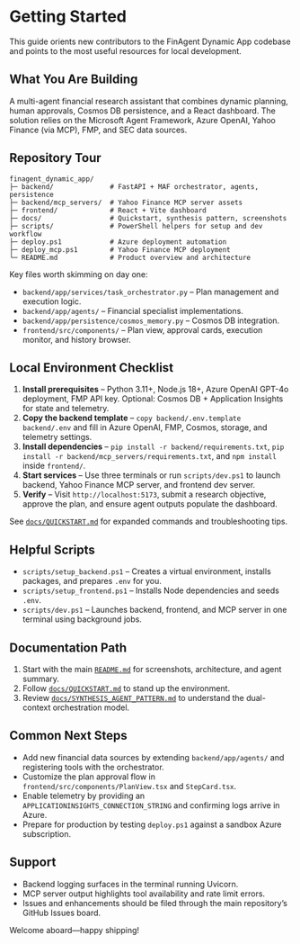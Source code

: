 # Getting Started

This guide orients new contributors to the FinAgent Dynamic App codebase and points to the most useful resources for local development.

## What You Are Building

A multi-agent financial research assistant that combines dynamic planning, human approvals, Cosmos DB persistence, and a React dashboard. The solution relies on the Microsoft Agent Framework, Azure OpenAI, Yahoo Finance (via MCP), FMP, and SEC data sources.

## Repository Tour

```
finagent_dynamic_app/
├─ backend/              # FastAPI + MAF orchestrator, agents, persistence
├─ backend/mcp_servers/  # Yahoo Finance MCP server assets
├─ frontend/             # React + Vite dashboard
├─ docs/                 # Quickstart, synthesis pattern, screenshots
├─ scripts/              # PowerShell helpers for setup and dev workflow
├─ deploy.ps1            # Azure deployment automation
├─ deploy_mcp.ps1        # Yahoo Finance MCP deployment
└─ README.md             # Product overview and architecture
```

Key files worth skimming on day one:

- `backend/app/services/task_orchestrator.py` – Plan management and execution logic.
- `backend/app/agents/` – Financial specialist implementations.
- `backend/app/persistence/cosmos_memory.py` – Cosmos DB integration.
- `frontend/src/components/` – Plan view, approval cards, execution monitor, and history browser.

## Local Environment Checklist

1. **Install prerequisites** – Python 3.11+, Node.js 18+, Azure OpenAI GPT-4o deployment, FMP API key. Optional: Cosmos DB + Application Insights for state and telemetry.
2. **Copy the backend template** – `copy backend/.env.template backend/.env` and fill in Azure OpenAI, FMP, Cosmos, storage, and telemetry settings.
3. **Install dependencies** – `pip install -r backend/requirements.txt`, `pip install -r backend/mcp_servers/requirements.txt`, and `npm install` inside `frontend/`.
4. **Start services** – Use three terminals or run `scripts/dev.ps1` to launch backend, Yahoo Finance MCP server, and frontend dev server.
5. **Verify** – Visit `http://localhost:5173`, submit a research objective, approve the plan, and ensure agent outputs populate the dashboard.

See [`docs/QUICKSTART.md`](docs/QUICKSTART.md) for expanded commands and troubleshooting tips.

## Helpful Scripts

- `scripts/setup_backend.ps1` – Creates a virtual environment, installs packages, and prepares `.env` for you.
- `scripts/setup_frontend.ps1` – Installs Node dependencies and seeds `.env`.
- `scripts/dev.ps1` – Launches backend, frontend, and MCP server in one terminal using background jobs.

## Documentation Path

1. Start with the main [`README.md`](README.md) for screenshots, architecture, and agent summary.
2. Follow [`docs/QUICKSTART.md`](docs/QUICKSTART.md) to stand up the environment.
3. Review [`docs/SYNTHESIS_AGENT_PATTERN.md`](docs/SYNTHESIS_AGENT_PATTERN.md) to understand the dual-context orchestration model.

## Common Next Steps

- Add new financial data sources by extending `backend/app/agents/` and registering tools with the orchestrator.
- Customize the plan approval flow in `frontend/src/components/PlanView.tsx` and `StepCard.tsx`.
- Enable telemetry by providing an `APPLICATIONINSIGHTS_CONNECTION_STRING` and confirming logs arrive in Azure.
- Prepare for production by testing `deploy.ps1` against a sandbox Azure subscription.

## Support

- Backend logging surfaces in the terminal running Uvicorn.
- MCP server output highlights tool availability and rate limit errors.
- Issues and enhancements should be filed through the main repository’s GitHub Issues board.

Welcome aboard—happy shipping!
